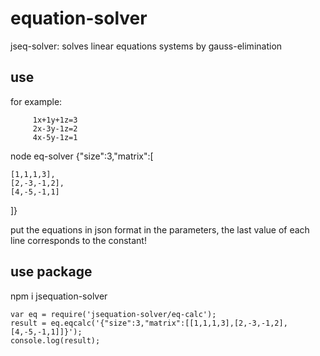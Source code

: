 # equation-solver

jseq-solver: solves linear equations systems by gauss-elimination

## use
for example:

         1x+1y+1z=3
         2x-3y-1z=2
         4x-5y-1z=1


node eq-solver {\"size\":3,\"matrix\":[

    [1,1,1,3],
    [2,-3,-1,2],
    [4,-5,-1,1]

]}

put the equations in json format in the parameters, the last value of each line corresponds to the constant!

## use package 
npm i jsequation-solver


    var eq = require('jsequation-solver/eq-calc');
    result = eq.eqcalc('{"size":3,"matrix":[[1,1,1,3],[2,-3,-1,2],[4,-5,-1,1]]}');
    console.log(result);


